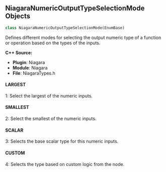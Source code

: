 ## NiagaraNumericOutputTypeSelectionMode Objects

```python
class NiagaraNumericOutputTypeSelectionMode(EnumBase)
```

Defines different modes for selecting the output numeric type of a function or operation based on the types of the inputs.

**C++ Source:**

- **Plugin**: Niagara
- **Module**: Niagara
- **File**: NiagaraTypes.h

<a id="unreal.NiagaraNumericOutputTypeSelectionMode.LARGEST"></a>

#### LARGEST

1: Select the largest of the numeric inputs.

<a id="unreal.NiagaraNumericOutputTypeSelectionMode.SMALLEST"></a>

#### SMALLEST

2: Select the smallest of the numeric inputs.

<a id="unreal.NiagaraNumericOutputTypeSelectionMode.SCALAR"></a>

#### SCALAR

3: Selects the base scalar type for this numeric inputs.

<a id="unreal.NiagaraNumericOutputTypeSelectionMode.CUSTOM"></a>

#### CUSTOM

4: Selects the type based on custom logic from the node.

<a id="unreal.NiagaraScriptTemplateSpecification"></a>